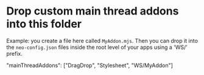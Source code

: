 # Drop custom main thread addons into this folder
Example: you create a file here called `MyAddon.mjs`.
Then you can drop it into the `neo-config.json` files inside the root level of your apps
using a 'WS/' prefix.

"mainThreadAddons": ["DragDrop", "Stylesheet", "WS/MyAddon"]
